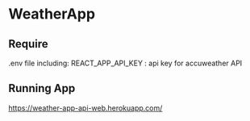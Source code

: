 # WeatherApp

## Require

.env file including:
REACT_APP_API_KEY : api key for accuweather API

## Running App

https://weather-app-api-web.herokuapp.com/
